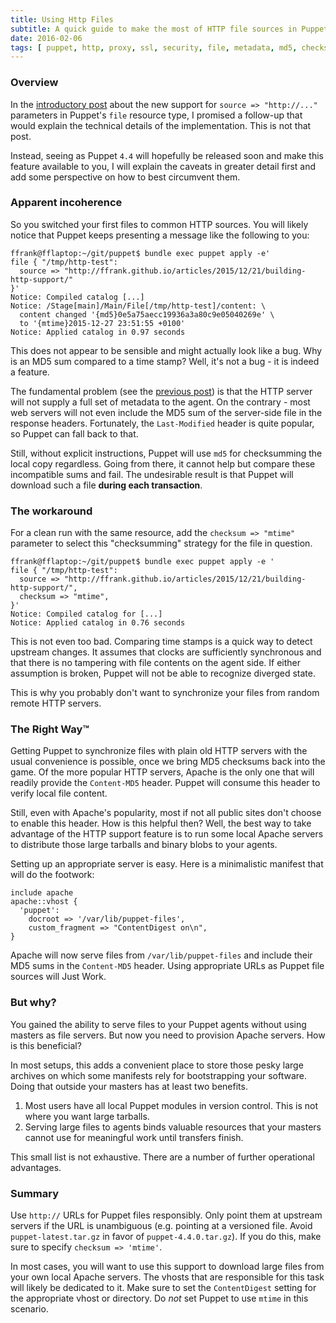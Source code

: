 ```yaml
---
title: Using Http Files
subtitle: A quick guide to make the most of HTTP file sources in Puppet.
date: 2016-02-06
tags: [ puppet, http, proxy, ssl, security, file, metadata, md5, checksum, mtime ]
---
```


### Overview

In the [introductory post](/post/2015-12-21-building-http-support/) about the new
support for `source => "http://..."` parameters in Puppet's `file` resource type,
I promised a follow-up that would explain the technical details of the implementation.
This is not that post.

Instead, seeing as Puppet `4.4` will hopefully be released
soon and make this feature available to you, I will explain the caveats in greater
detail first and add some perspective on how to best circumvent them.

### Apparent incoherence

So you switched your first files to common HTTP sources.
You will likely notice that Puppet keeps presenting a message like the following to you:

    ffrank@fflaptop:~/git/puppet$ bundle exec puppet apply -e'
    file { "/tmp/http-test":
      source => "http://ffrank.github.io/articles/2015/12/21/building-http-support/"
    }'
    Notice: Compiled catalog [...]
    Notice: /Stage[main]/Main/File[/tmp/http-test]/content: \
      content changed '{md5}0e5a75aecc19936a3a80c9e05040269e' \
      to '{mtime}2015-12-27 23:51:55 +0100'
    Notice: Applied catalog in 0.97 seconds

This does not appear to be sensible and might actually look like a bug. Why is an MD5 sum compared
to a time stamp? Well, it's not a bug - it is indeed a feature.

The fundamental problem (see the [previous post](/post/2015-12-21-building-http-support/))
is that the HTTP server will not supply 
a full set of metadata to the agent. On the contrary - most web servers will not even
include the MD5 sum of the server-side file in the response headers. Fortunately, the
`Last-Modified` header is quite popular, so Puppet can fall back to that.

Still, without explicit instructions, Puppet will use `md5` for checksumming the local copy regardless.
Going from there, it cannot help but compare these incompatible sums and fail.
The undesirable result is that Puppet will download such a file **during each transaction**.

### The workaround

For a clean run with the same resource, add the `checksum => "mtime"` parameter to select
this "checksumming" strategy for the file in question.

    ffrank@fflaptop:~/git/puppet$ bundle exec puppet apply -e '
    file { "/tmp/http-test":
      source => "http://ffrank.github.io/articles/2015/12/21/building-http-support/",
      checksum => "mtime",
    }'
    Notice: Compiled catalog for [...]
    Notice: Applied catalog in 0.76 seconds

This is not even too bad. Comparing time stamps is a quick way to detect upstream changes.
It assumes that clocks are sufficiently synchronous and that there is
no tampering with file contents on the agent side. If either assumption is broken, Puppet will not
be able to recognize diverged state.

This is why you probably don't want to synchronize your files from random remote HTTP servers.

### The Right Way™

Getting Puppet to synchronize files with plain old HTTP servers with the usual convenience
is possible, once we bring MD5 checksums back into the game. Of the more popular HTTP servers,
Apache is the only one that will readily provide the `Content-MD5` header. Puppet will consume
this header to verify local file content.

Still, even with Apache's popularity, most if not all public sites don't choose to enable
this header. How is this helpful then? Well, the best way to take advantage of the HTTP support
feature is to run some local Apache servers to distribute those large tarballs and binary blobs
to your agents.

Setting up an appropriate server is easy. Here is a minimalistic manifest that will do the
footwork:

    include apache
    apache::vhost {
      'puppet':
        docroot => '/var/lib/puppet-files',
        custom_fragment => "ContentDigest on\n",
    }

Apache will now serve files from `/var/lib/puppet-files` and include their MD5 sums in the
`Content-MD5` header. Using appropriate URLs as Puppet file sources will Just Work.

### But why?

You gained the ability to serve files to your Puppet agents without using masters as file servers.
But now you need to provision Apache servers. How is this beneficial?

In most setups, this adds a convenient place to store those pesky large archives on which
some manifests rely for bootstrapping your software. Doing that outside your masters
has at least two benefits.

 1. Most users have all local Puppet modules in version control. This is not where you want
    large tarballs.
 2. Serving large files to agents binds valuable resources that your masters cannot use
    for meaningful work until transfers finish.

This small list is not exhaustive. There are a number of further operational advantages.

### Summary

Use `http://` URLs for Puppet files responsibly. Only point them at upstream servers if the
URL is unambiguous (e.g. pointing at a versioned file. Avoid `puppet-latest.tar.gz` in favor
of `puppet-4.4.0.tar.gz`). If you do this, make sure to specify
`checksum => 'mtime'`.

In most cases, you will want to use this support to download large files from your own
local Apache servers. The vhosts that are responsible for this task will likely be dedicated to it.
Make sure to set the `ContentDigest` setting for the appropriate vhost or directory.
Do *not* set Puppet to use `mtime` in this scenario.

